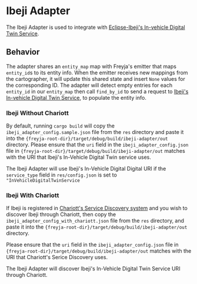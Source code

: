 # Ibeji Adapter

The Ibeji Adapter is used to integrate with [Eclipse-Ibeji's In-vehicle Digital Twin Service](https://github.com/eclipse-ibeji/ibeji).

## Behavior

The adapter shares an `entity_map` map with Freyja's emitter that maps `entity_id`s to its entity info. When the emitter receives new mappings from the cartographer, it will update this shared state and insert `None` values for the corresponding ID. The adapter will detect empty entries for each `entity_id` in our `entity_map` then call `find_by_id` to send a request to [Ibeji's In-vehicle Digital Twin Service](https://github.com/eclipse-ibeji/ibeji), to populate the entity info.

### Ibeji Without Chariott

By default, running `cargo build` will copy the `ibeji_adapter_config.sample.json` file from the `res` directory and paste it into the `{freyja-root-dir}/target/debug/build/ibeji-adapter/out` directory. Please ensure that the `uri` field in the `ibeji_adapter_config.json` file in `{freyja-root-dir}/target/debug/build/ibeji-adapter/out` matches with the URI that Ibeji's In-Vehicle Digital Twin service uses.

The Ibeji Adapter will use Ibeji's In-Vehicle Digital Digital URI if the `service_type` field in `res/config.json` is set to `"InVehicleDigitalTwinService`

### Ibeji With Chariott

If Ibeji is registered in [Chariott's Service Discovery system](https://github.com/eclipse-chariott/chariott/blob/main/service_discovery/README.md) and you wish to discover Ibeji through Chariott, then copy the `ibeji_adapter_config_with_chariott.json` file from the `res` directory, and paste it into the `{freyja-root-dir}/target/debug/build/ibeji-adapter/out` directory.

Please ensure that the `uri` field in the `ibeji_adapter_config.json` file in `{freyja-root-dir}/target/debug/build/ibeji-adapter/out` matches with the URI that Chariott's Serice Discovery uses.

The Ibeji Adapter will discover Ibeji's In-Vehicle Digital Twin Service URI through Chariott.

